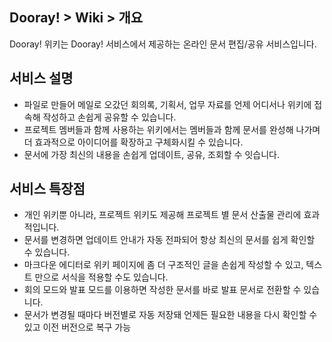 ## Dooray! > Wiki > 개요

Dooray! 위키는 Dooray! 서비스에서 제공하는 온라인 문서 편집/공유 서비스입니다.

##  서비스 설명
- 파일로 만들어 메일로 오갔던 회의록, 기획서, 업무 자료를 언제 어디서나 위키에 접속해 작성하고 손쉽게 공유할 수 있습니다.
- 프로젝트 멤버들과 함께 사용하는 위키에서는 멤버들과 함께 문서를 완성해 나가며 더 효과적으로 아이디어를 확장하고 구체화시킬 수 있습니다.
- 문서에 가장 최신의 내용을 손쉽게 업데이트, 공유, 조회할 수 잇습니다.

##  서비스 특장점
- 개인 위키뿐 아니라, 프로젝트 위키도 제공해 프로젝트 별 문서 산출물 관리에 효과적입니다.
- 문서를 변경하면 업데이트 안내가 자동 전파되어 항상 최신의 문서를 쉽게 확인할 수 있습니다.
- 마크다운 에디터로 위키 페이지에 좀 더 구조적인 글을 손쉽게 작성할 수 있고, 텍스트 만으로 서식을 적용할 수도 있습니다.
- 회의 모드와 발표 모드를 이용하면 작성한 문서를 바로 발표 문서로 전환할 수 있습니다.
- 문서가 변경될 때마다 버전별로 자동 저장돼 언제든 필요한 내용을 다시 확인할 수 있고 이전 버전으로 복구 가능







